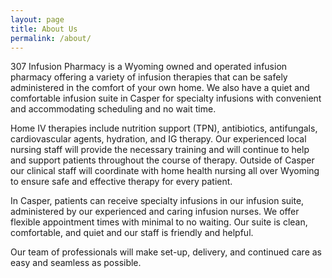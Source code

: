 ```yaml
---
layout: page
title: About Us
permalink: /about/
---
```


307 Infusion Pharmacy is a Wyoming owned and operated infusion pharmacy offering a variety of
infusion therapies that can be safely administered in the comfort of your own home. We also have a
quiet and comfortable infusion suite in Casper for specialty infusions with convenient and
accommodating scheduling and no wait time.

Home IV therapies include nutrition support (TPN), antibiotics, antifungals, cardiovascular
agents, hydration, and IG therapy. Our experienced local nursing staff will provide the necessary training
and will continue to help and support patients throughout the course of therapy. Outside of Casper our
clinical staff will coordinate with home health nursing all over Wyoming to ensure safe and effective
therapy for every patient.

In Casper, patients can receive specialty infusions in our infusion suite, administered by our
experienced and caring infusion nurses. We offer flexible appointment times with minimal to no waiting.
Our suite is clean, comfortable, and quiet and our staff is friendly and helpful.

Our team of professionals will make set-up, delivery, and continued care as easy and seamless
as possible.
